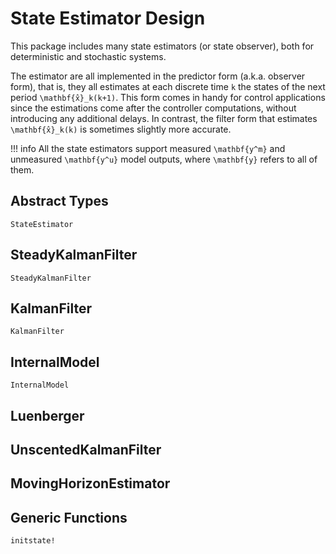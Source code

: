# State Estimator Design

This package includes many state estimators (or state observer), both for deterministic
and stochastic systems.

The estimator are all implemented in the predictor form (a.k.a. observer form), that is,
they all estimates at each discrete time ``k`` the states of the next period
``\mathbf{x̂}_k(k+1)``. This form comes in handy for control applications since the
estimations come after the controller computations, without introducing any additional
delays. In contrast, the filter form that estimates ``\mathbf{x̂}_k(k)`` is sometimes
slightly more accurate.

!!! info
    All the state estimators support measured ``\mathbf{y^m}`` and unmeasured
    ``\mathbf{y^u}`` model outputs, where ``\mathbf{y}`` refers to all of them.

## Abstract Types

```@docs
StateEstimator
```

## SteadyKalmanFilter

```@docs
SteadyKalmanFilter
```

## KalmanFilter

```@docs
KalmanFilter
```

## InternalModel

```@docs
InternalModel
```

## Luenberger

## UnscentedKalmanFilter

## MovingHorizonEstimator

## Generic Functions

```@docs
initstate!
```
